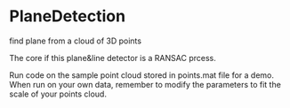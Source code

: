 # PlaneDetection
find plane from a cloud of 3D points

The core if this plane&line detector is a RANSAC prcess.

Run code on the sample point cloud stored in points.mat file for a demo. 
When run on your own data, remember to modify the parameters to fit the scale of your points cloud.
